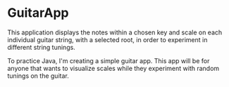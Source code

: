 # GuitarApp
This application displays the notes within a chosen key and scale on each individual guitar string, with a selected root, in order to experiment in different string tunings.

To practice Java, I'm creating a simple guitar app. This app will be for anyone that wants to visualize scales while they experiment 
with random tunings on the guitar.

